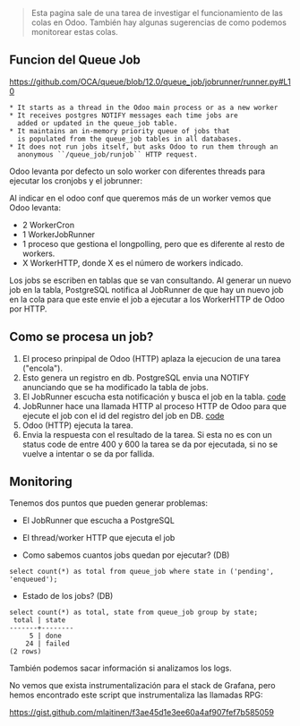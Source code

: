> Esta pagina sale de una tarea de investigar el funcionamiento de las colas en Odoo. También hay algunas sugerencias de como podemos monitorear estas colas.

## Funcion del Queue Job

https://github.com/OCA/queue/blob/12.0/queue_job/jobrunner/runner.py#L10

```
* It starts as a thread in the Odoo main process or as a new worker
* It receives postgres NOTIFY messages each time jobs are
  added or updated in the queue_job table.
* It maintains an in-memory priority queue of jobs that
  is populated from the queue_job tables in all databases.
* It does not run jobs itself, but asks Odoo to run them through an
  anonymous ``/queue_job/runjob`` HTTP request.
```

Odoo levanta por defecto un solo worker con diferentes threads para ejecutar los cronjobs y el jobrunner:

Al indicar en el odoo conf que queremos más de un worker vemos que Odoo levanta:

* 2 WorkerCron
* 1 WorkerJobRunner
* 1 proceso que gestiona el longpolling, pero que es diferente al resto de workers.
* X WorkerHTTP, donde X es el número de workers indicado.

Los jobs se escriben en tablas que se van consultando.
Al generar un nuevo job en la tabla, PostgreSQL notifica al JobRunner de que hay un nuevo job en la cola para que este envie el job a ejecutar a los WorkerHTTP de Odoo por HTTP.

## Como se procesa un job?

1. El proceso prinpipal de Odoo (HTTP) aplaza la ejecucion de una tarea ("encola").
2. Esto genera un registro en db. PostgreSQL envia una NOTIFY anunciando que se ha modificado la tabla de jobs.
3. El JobRunner escucha esta notificación y busca el job en la tabla. [code](https://github.com/OCA/queue/blob/12.0/queue_job/jobrunner/runner.py#L420)
4. JobRunner hace una llamada HTTP al proceso HTTP de Odoo para que ejecute el job con el id del registro del job en DB. [code](https://github.com/OCA/queue/blob/12.0/queue_job/jobrunner/runner.py#L404)
5. Odoo (HTTP) ejecuta la tarea.
6. Envia la respuesta con el resultado de la tarea. Si esta no es con un status code de entre 400 y 600 la tarea se da por ejecutada, si no se vuelve a intentar o se da por fallida.

## Monitoring

Tenemos dos puntos que pueden generar problemas:

* El JobRunner que escucha a PostgreSQL
* El thread/worker HTTP que ejecuta el job

* Como sabemos cuantos jobs quedan por ejecutar? (DB)

```
select count(*) as total from queue_job where state in ('pending', 'enqueued');
```

* Estado de los jobs? (DB)

```
select count(*) as total, state from queue_job group by state;
 total | state  
-------+--------
     5 | done
    24 | failed
(2 rows)
```

También podemos sacar información si analizamos los logs.

No vemos que exista instrumentalización para el stack de Grafana, pero hemos encontrado este script que instrumentaliza las llamadas RPG:

https://gist.github.com/mlaitinen/f3ae45d1e3ee60a4af907fef7b585059